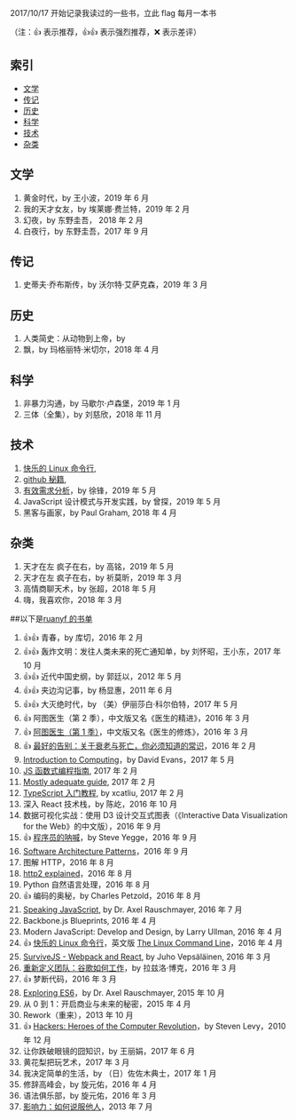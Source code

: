 2017/10/17 开始记录我读过的一些书，立此 flag 每月一本书

（注：:+1: 表示推荐，:+1::+1: 表示强烈推荐，:x: 表示差评）

## 索引

- [文学](#文学)
- [传记](#传记)
- [历史](#历史)
- [科学](#科学)
- [技术](#技术)
- [杂类](#杂类)

## 文学

1. 黄金时代，by 王小波，2019 年 6 月
1. 我的天才女友，by 埃莱娜·费兰特，2019 年 2 月
1. 幻夜，by 东野圭吾， 2018 年 2 月
1. 白夜行，by 东野圭吾，2017 年 9 月

## 传记

1. 史蒂夫·乔布斯传，by 沃尔特·艾萨克森，2019 年 3 月

## 历史

1. 人类简史：从动物到上帝，by
1. 飘，by 玛格丽特·米切尔，2018 年 4 月

## 科学

1. 非暴力沟通，by 马歇尔·卢森堡，2019 年 1 月
1. 三体（全集），by 刘慈欣，2018 年 11 月

## 技术

1. [快乐的 Linux 命令行](http://billie66.github.io/TLCL/index.html),
1. [github 秘籍](https://www.kancloud.cn/thinkphp/github-tips/37873),
1. [有效需求分析](./有效需求分析-zxy.xmind)，by 徐锋，2019 年 5 月
1. JavaScript 设计模式与开发实践，by 曾探，2019 年 5 月
1. 黑客与画家，by Paul Graham, 2018 年 4 月

## 杂类

1. 天才在左 疯子在右，by 高铭，2019 年 5 月
1. 天才在左 疯子在右，by 祈莫昕，2019 年 3 月
1. 高情商聊天术，by 张超，2018 年 5 月
1. 嗨，我喜欢你，2018 年 3 月

##以下是[ruanyf 的书单](https://github.com/ruanyf/reading-list)

1. :+1::+1: 青春，by 库切，2016 年 2 月
1. :+1::+1: 轰炸文明：发往人类未来的死亡通知单，by 刘怀昭，王小东，2017 年 10 月
1. :+1::+1: 近代中国史纲，by 郭廷以，2012 年 5 月
1. :+1::+1: 夹边沟记事，by 杨显惠，2011 年 6 月
1. :+1::+1: 大灭绝时代，by （美）伊丽莎白·科尔伯特，2017 年 5 月
1. :+1: 阿图医生（第 2 季），中文版又名《医生的精进》，2016 年 3 月
1. :+1: [阿图医生（第 1 季）](https://github.com/ruanyf/articles/blob/master/2016/2016-03-28-necrotizing-fasciitis.md)，中文版又名《医生的修炼》，2016 年 3 月
1. :+1: [最好的告别：关于衰老与死亡，你必须知道的常识](http://www.ruanyifeng.com/blog/2016/03/death.html)，2016 年 2 月
1. [Introduction to Computing](http://www.computingbook.org/)，by David Evans，2017 年 5 月
1. [JS 函数式编程指南](https://github.com/llh911001/mostly-adequate-guide-chinese), 2017 年 2 月
1. [Mostly adequate guide](https://github.com/MostlyAdequate/mostly-adequate-guide), 2017 年 2 月
1. [TypeScript 入门教程](https://github.com/xcatliu/typescript-tutorial), by xcatliu, 2017 年 2 月
1. 深入 React 技术栈，by 陈屹，2016 年 10 月
1. 数据可视化实战：使用 D3 设计交互式图表（《Interactive Data Visualization for the Web》的中文版），2016 年 9 月
1. :+1: [程序员的呐喊](http://www.ruanyifeng.com/blog/2016/09/conservative_vs_liberal_programmer.html)，by Steve Yegge，2016 年 9 月
1. [Software Architecture Patterns](https://nodesource.com/blog/fifteen-essential-packages-to-get-started-with-electron/)，2016 年 9 月
1. 图解 HTTP，2016 年 8 月
1. [http2 explained](https://daniel.haxx.se/http2/)，2016 年 8 月
1. Python 自然语言处理，2016 年 8 月
1. :+1: 编码的奥秘，by Charles Petzold，2016 年 8 月
1. [Speaking JavaScript](http://speakingjs.com/es5/index.html), by Dr. Axel Rauschmayer, 2016 年 7 月
1. Backbone.js Blueprints, 2016 年 4 月
1. Modern JavaScript: Develop and Design, by Larry Ullman, 2016 年 4 月
1. :+1: [快乐的 Linux 命令行](http://billie66.github.io/TLCL/index.html)，英文版 [The Linux Command Line](http://linuxcommand.org/)，2016 年 4 月
1. [SurviveJS - Webpack and React](http://survivejs.com/), by Juho Vepsäläinen, 2016 年 3 月
1. [重新定义团队：谷歌如何工作](http://www.ruanyifeng.com/blog/2016/03/performance-management.html)，by 拉兹洛·博克，2016 年 3 月
1. :+1: 梦断代码，2016 年 3 月
1. [Exploring ES6](http://exploringjs.com/)，by Dr. Axel Rauschmayer, 2015 年 10 月
1. 从 0 到 1：开启商业与未来的秘密，2015 年 4 月
1. Rework（重来），2013 年 10 月
1. :+1: [Hackers: Heroes of the Computer Revolution](http://www.ruanyifeng.com/blog/2010/12/hackers_heroes_of_the_computer_revolution.html)，by Steven Levy，2010 年 12 月
1. 让你跌破眼镜的囧知识，by 王丽娟，2017 年 6 月
1. 黄花梨把玩艺术，2017 年 3 月
1. 我决定简单的生活，by （日）佐佐木典士，2017 年 1 月
1. 修辞高峰会，by 旋元佑，2016 年 4 月
1. 语法俱乐部，by 旋元佑，2016 年 3 月
1. [影响力：如何说服他人](http://www.ruanyifeng.com/blog/2013/08/influence_the_psychology_of_persuasion.html)，2013 年 7 月
